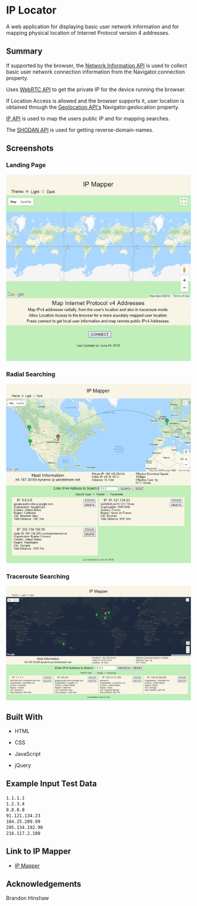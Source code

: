 # IP Locator
A web application for displaying basic user network information and for mapping physical location of Internet Protocol version 4 addresses.

## Summary

If supported by the browser, the [Network Information API](https://developer.mozilla.org/en-US/docs/Web/API/Network_Information_API) is used to collect basic user network connection information from the Navigator.connection property.

Uses [WebRTC API](https://webrtc.org/) to get the private IP for the device running the browser.

If Location Access is allowed and the browser supports it, user location is obtained through the [Geolocation API's](https://developer.mozilla.org/en-US/docs/Web/API/Navigator/geolocation) Navigator.geolocation property.

[IP API](https://ipapi.co/api/#introduction) is used to map the users public IP and for mapping searches.

The [SHODAN API](https://developer.shodan.io/) is used for getting reverse-domain-names.

## Screenshots
### Landing Page

![Landing Page](images/screenshots/ip-mapper-start.jpg)

### Radial Searching

![Radial Searching](images/screenshots/ip-mapper-radial.jpg)

### Traceroute Searching

![Traceroute Searching](images/screenshots/ip-mapper-traceroute.jpg)

## Built With

* HTML

* CSS

* JavaScript

* jQuery

## Example Input Test Data
```
1.1.1.1
1.2.3.4
8.8.8.8
91.121.134.23
104.25.209.99
205.134.192.90
216.117.2.180
```

## Link to IP Mapper
- [IP Mapper](https://craigpounds.github.io/ip-mapper/)

## Acknowledgements
Brandon Hinshaw